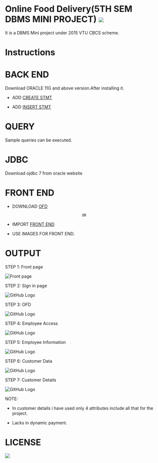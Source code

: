 # Online Food Delivery(5TH SEM DBMS MINI PROJECT)  [![](https://img.shields.io/badge/Rutuja-Rajesh-brightgreen.svg?colorB=ff0000)](https://www.linkedin.com/in/rutuja-rajesh-20909610b/)

It is a DBMS Mini project under 2015 VTU CBCS scheme.

# Instructions

# BACK END

Download ORACLE 11G and above version.After installing it.

* ADD [CREATE STMT](https://github.com/rutujar/Online-food-delivery/blob/master/Backend/create%20table.txt)

* ADD [INSERT STMT](https://github.com/rutujar/Online-food-delivery/blob/master/Backend/insert.txt)

# QUERY

Sample queries can be executed.

# JDBC

Download ojdbc 7 from oracle website

# FRONT END

* DOWNLOAD [OFD](https://github.com/rutujar/Online-food-delivery/blob/master/ofd)

                                      OR
                                      
* IMPORT [FRONT END](https://github.com/rutujar/Online-food-delivery/tree/master/Front%20end)

* USE IMAGES FOR FRONT END.

# OUTPUT

STEP 1: Front page

![Front page](https://github.com/rutujar/Online-food-delivery/blob/master/output/Front%20page.png)

STEP 2: Sign in page

![GitHub Logo](https://github.com/rutujar/Online-food-delivery/blob/master/output/Sign%20in%20page.png)

STEP 3: OFD

![GitHub Logo](https://github.com/rutujar/Online-food-delivery/blob/master/output/Online%20Food%20Delivery.png)

STEP 4: Employee Access

![GitHub Logo](https://github.com/rutujar/Online-food-delivery/blob/master/output/Employee%20Access.png)

STEP 5: Employee Information

![GitHub Logo](https://github.com/rutujar/Online-food-delivery/blob/master/output/Employee%20Information.png)

STEP 6: Customer Data

![GitHub Logo](https://github.com/rutujar/Online-food-delivery/blob/master/output/Customer%20Data.png)

STEP 7: Customer Details

![GitHub Logo](https://github.com/rutujar/Online-food-delivery/blob/master/output/Customer%20Details.png)

NOTE:

* In customer details i have used only 4 attributes include all that for the project.

* Lacks in dynamic payment.

# LICENSE

[![](https://img.shields.io/github/license/sourcerer-io/hall-of-fame.svg?colorB=ff0000)](https://github.com/rutujar/Online-food-delivery/blob/master/LICENSE)
